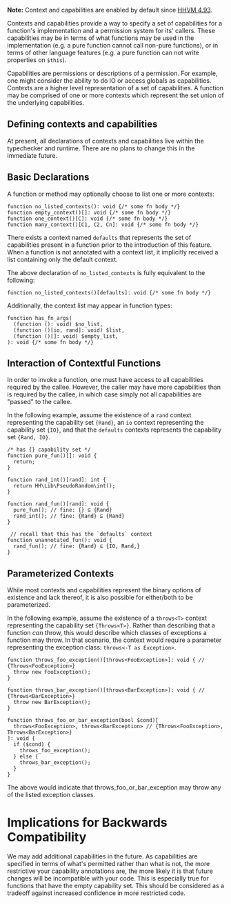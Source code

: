 **Note:** Context and capabilities are enabled by default since
[HHVM 4.93](https://hhvm.com/blog/2021/01/19/hhvm-4.93.html).

Contexts and capabilities provide a way to specify a set of capabilities for a function's implementation and a permission system for its' callers. These capabilities may be in terms of what functions may be used in the implementation (e.g. a pure function cannot call non-pure functions), or in terms of other language features (e.g. a pure function can not write properties on `$this`).

Capabilities are permissions or descriptions of a permission. For example, one might consider the ability to do IO or access globals as capabilities. Contexts are a higher level representation of a set of capabilities. A function may be comprised of one or more contexts which represent the set union of the underlying capabilities.

## Defining contexts and capabilities

At present, all declarations of contexts and capabilities live within the typechecker and runtime. There are no plans to change this in the immediate future.

## Basic Declarations

A function or method may optionally choose to list one or more contexts:

```hack
function no_listed_contexts(): void {/* some fn body */}
function empty_context()[]: void {/* some fn body */}
function one_context()[C]: void {/* some fn body */}
function many_context()[C1, C2, Cn]: void {/* some fn body */}
```

There exists a context named `defaults` that represents the set of capabilities present in a function prior to the introduction of this feature. When a function is not annotated with a context list, it implicitly received a list containing only the default context.

The above declaration of `no_listed_contexts` is fully equivalent to the following:

```hack
function no_listed_contexts()[defaults]: void {/* some fn body */}
```

Additionally, the context list may appear in function types:

```hack
function has_fn_args(
  (function (): void) $no_list,
  (function ()[io, rand]: void) $list,
  (function ()[]: void) $empty_list,
): void {/* some fn body */}

```

## Interaction of Contextful Functions

In order to invoke a function, one must have access to all capabilities required by the callee. However, the caller may have more capabilities than is required by the callee, in which case simply not all capabilities are "passed" to the callee.

In the following example, assume the existence of a `rand` context representing the capability set `{Rand}`, an `io` context representing the capability set `{IO}`, and that the `defaults` contexts represents the capability set `{Rand, IO}`.

```hack
/* has {} capability set */
function pure_fun()[]: void {
  return;
}

function rand_int()[rand]: int {
  return HH\Lib\PseudoRandom\int();
}

function rand_fun()[rand]: void {
  pure_fun(); // fine: {} ⊆ {Rand}
  rand_int(); // fine: {Rand} ⊆ {Rand}
}

 // recall that this has the `defaults` context
function unannotated_fun(): void {
  rand_fun(); // fine: {Rand} ⊆ {IO, Rand,}
}
```

## Parameterized Contexts

While most contexts and capabilities represent the binary options of existence and lack thereof, it is also possible for either/both to be parameterized.

In the following example, assume the existence of a `throws<T>` context representing the capability set `{Throws<T>}`. Rather than describing that a function *can* throw, this would describe which classes of exceptions a function may throw. In that scenario, the context would require a parameter representing the exception class: `throws<-T as Exception>`.

```hack
function throws_foo_exception()[throws<FooException>]: void { // {Throws<FooException>}
  throw new FooException();
}

function throws_bar_exception()[throws<BarException>]: void { // {Throws<BarException>}
  throw new BarException();
}

function throws_foo_or_bar_exception(bool $cond)[
  throws<FooException>, throws<BarException> // {Throws<FooException>, Throws<BarException>}
]: void {
  if ($cond) {
    throws_foo_exception();
  } else {
    throws_bar_exception();
  }
}
```

The above would indicate that throws_foo_or_bar_exception may throw any of the listed exception classes.

# Implications for Backwards Compatibility

We may add additional capabilities in the future. As capabilities are specified in terms of what's permitted rather than what is not, the more restrictive your capability annotations are, the more likely it is that future changes will be incompatible with your code. This is especially true for functions that have the empty capability set. This should be considered as a tradeoff against increased confidence in more restricted code.
